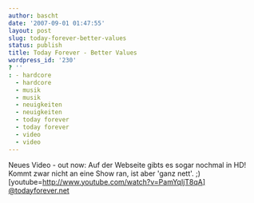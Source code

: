 ```yaml
---
author: bascht
date: '2007-09-01 01:47:55'
layout: post
slug: today-forever-better-values
status: publish
title: Today Forever - Better Values
wordpress_id: '230'
? ''
: - hardcore
  - hardcore
  - musik
  - musik
  - neuigkeiten
  - neuigkeiten
  - today forever
  - today forever
  - video
  - video
---
```


Neues Video - out now: Auf der Webseite gibts es sogar nochmal in
HD! Kommt zwar nicht an eine Show ran, ist aber 'ganz nett'. ;)
[youtube=http://www.youtube.com/watch?v=PamYqIjT8qA]
[@todayforever.net](http://www.todayforever.net)


